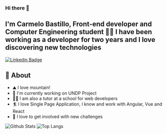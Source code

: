 ### Hi there 👋

## I'm Carmelo Bastillo, Front-end developer and Computer Engineering student 👨‍💻 I have been working as a developer for two years and I love discovering new technologies

[![Linkedin Badge](https://img.shields.io/badge/-carmelobastillo-blue?style=flat-square&logo=Linkedin&logoColor=white&link=https://www.linkedin.com/in/carmelo-bastillo-58bb78148/)](https://www.linkedin.com/in/carmelo-bastillo-58bb78148/)
<!-- [![Twitter Badge](https://img.shields.io/badge/-@carmelobastillo-1ca0f1?style=flat-square&labelColor=1ca0f1&logo=twitter&logoColor=white&link=https://twitter.com/CarmeloBastillo)](https://twitter.com/CarmeloBastillo)
 -->

## 🧐 About

- ⛰️ I love mountain!
- 🏢 I'm currently working on UNDP Project
- 👨‍🏫 I am also a tutor at a school for web developers
- 🏄 I love Single Page Application, I know and work with Angular, Vue and React
- 🎲 I love to get involved with new challenges


![Github Stats](https://github-readme-stats.vercel.app/api?username=CarmeloB4&count_private=true&show_icons=true&include_all_commits=true)
![Top Langs](https://github-readme-stats.vercel.app/api/top-langs/?username=CarmeloB4&hide=TeX&layout=compact)

